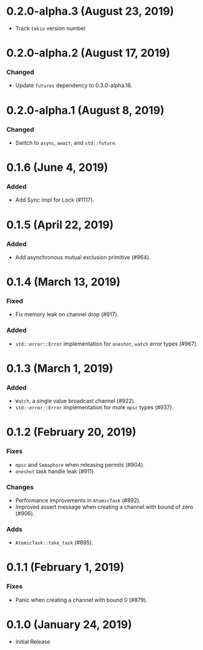 # 0.2.0-alpha.3 (August 23, 2019)

- Track `tokio` version number

# 0.2.0-alpha.2 (August 17, 2019)

### Changed
- Update `futures` dependency to 0.3.0-alpha.18.

# 0.2.0-alpha.1 (August 8, 2019)

### Changed
- Switch to `async`, `await`, and `std::future`.

# 0.1.6 (June 4, 2019)

### Added
- Add Sync impl for Lock (#1117).

# 0.1.5 (April 22, 2019)

### Added
- Add asynchronous mutual exclusion primitive (#964).

# 0.1.4 (March 13, 2019)

### Fixed
- Fix memory leak on channel drop (#917).

### Added
- `std::error::Error` implementation for `oneshot`, `watch` error types (#967).

# 0.1.3 (March 1, 2019)

### Added
- `Watch`, a single value broadcast channel (#922).
- `std::error::Error` implementation for more `mpsc` types (#937).

# 0.1.2 (February 20, 2019)

### Fixes
- `mpsc` and `Semaphore` when releasing permits (#904).
- `oneshot` task handle leak (#911).

### Changes
- Performance improvements in `AtomicTask` (#892).
- Improved assert message when creating a channel with bound of zero (#906).

### Adds
- `AtomicTask::take_task` (#895).

# 0.1.1 (February 1, 2019)

### Fixes
- Panic when creating a channel with bound 0 (#879).

# 0.1.0 (January 24, 2019)

- Initial Release
